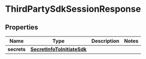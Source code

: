 

# ThirdPartySdkSessionResponse


## Properties

| Name | Type | Description | Notes |
|------------ | ------------- | ------------- | -------------|
|**secrets** | [**SecretInfoToInitiateSdk**](SecretInfoToInitiateSdk.md) |  |  |



